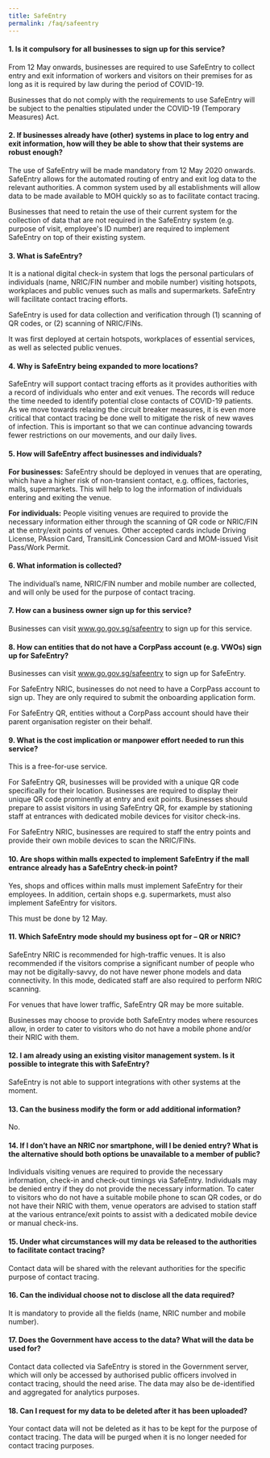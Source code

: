 ```yaml
---
title: SafeEntry
permalink: /faq/safeentry
---
```


#### **1. Is it compulsory for all businesses to sign up for this service?**
From 12 May onwards, businesses are required to use SafeEntry to collect entry and exit information of workers and visitors on their premises for as long as it is required by law during the period of COVID-19.

Businesses that do not comply with the requirements to use SafeEntry will be subject to the penalties stipulated under the COVID-19 (Temporary Measures) Act.

#### **2. If businesses already have (other) systems in place to log entry and exit information, how will they be able to show that their systems are robust enough?**
The use of SafeEntry will be made mandatory from 12 May 2020 onwards. SafeEntry allows for the automated routing of entry and exit log data to the relevant authorities. A common system used by all establishments will allow data to be made available to MOH quickly so as to facilitate contact tracing.

Businesses that need to retain the use of their current system for the collection of data that are not required in the SafeEntry system (e.g. purpose of visit, employee's ID number) are required to implement SafeEntry on top of their existing system.

#### **3. What is SafeEntry?**
It is a national digital check-in system that logs the personal particulars of individuals (name, NRIC/FIN number and mobile number) visiting hotspots, workplaces and public venues such as malls and supermarkets. SafeEntry will facilitate contact tracing efforts.

SafeEntry is used for data collection and verification through (1) scanning of QR codes, or (2) scanning of NRIC/FINs.

It was first deployed at certain hotspots, workplaces of essential services, as well as selected public venues.

#### **4. Why is SafeEntry being expanded to more locations?**
SafeEntry will support contact tracing efforts as it provides authorities with a record of individuals who enter and exit venues. The records will reduce the time needed to identify potential close contacts of COVID-19 patients. As we move towards relaxing the circuit breaker measures, it is even more critical that contact tracing be done well to mitigate the risk of new waves of infection. This is important so that we can continue advancing towards fewer restrictions on our movements, and our daily lives.

#### **5. How will SafeEntry affect businesses and individuals?**
**For businesses:** SafeEntry should be deployed in venues that are operating, which have a higher risk of non-transient contact, e.g. offices, factories, malls, supermarkets. This will help to log the information of individuals entering and exiting the venue.

**For individuals:** People visiting venues are required to provide the necessary information either through the scanning of QR code or NRIC/FIN at the entry/exit points of venues. Other accepted cards include Driving License, PAssion Card, TransitLink Concession Card and MOM-issued Visit Pass/Work Permit.

#### **6. What information is collected?**
The individual’s name, NRIC/FIN number and mobile number are collected, and will only be used for the purpose of contact tracing.

#### **7. How can a business owner sign up for this service?**
Businesses can visit <a href="https://www.go.gov.sg/safeentry" target="_blank">www.go.gov.sg/safeentry</a> to sign up for this service.

#### **8. How can entities that do not have a CorpPass account (e.g. VWOs) sign up for SafeEntry?**
Businesses can visit <a href="https://www.go.gov.sg/safeentry" target="_blank">www.go.gov.sg/safeentry</a> to sign up for SafeEntry.

For SafeEntry NRIC, businesses do not need to have a CorpPass account to sign up. They are only required to submit the onboarding application form.

For SafeEntry QR, entities without a CorpPass account should have their parent organisation register on their behalf.

#### **9. What is the cost implication or manpower effort needed to run this service?**
This is a free-for-use service.

For SafeEntry QR, businesses will be provided with a unique QR code specifically for their location. Businesses are required to display their unique QR code prominently at entry and exit points. Businesses should prepare to assist visitors in using SafeEntry QR, for example by stationing staff at entrances with dedicated mobile devices for visitor check-ins.

For SafeEntry NRIC, businesses are required to staff the entry points and provide their own mobile devices to scan the NRIC/FINs.

#### **10. Are shops within malls expected to implement SafeEntry if the mall entrance already has a SafeEntry check-in point?**
Yes, shops and offices within malls must implement SafeEntry for their employees. In addition, certain shops e.g. supermarkets, must also implement SafeEntry for visitors.

This must be done by 12 May.

#### **11. Which SafeEntry mode should my business opt for – QR or NRIC?**
SafeEntry NRIC is recommended for high-traffic venues. It is also recommended if the visitors comprise a significant number of people who may not be digitally-savvy, do not have newer phone models and data connectivity. In this mode, dedicated staff are also required to perform NRIC scanning.

For venues that have lower traffic, SafeEntry QR may be more suitable.

Businesses may choose to provide both SafeEntry modes where resources allow, in order to cater to visitors who do not have a mobile phone and/or their NRIC with them.

#### **12. I am already using an existing visitor management system. Is it possible to integrate this with SafeEntry?**
SafeEntry is not able to support integrations with other systems at the moment.

#### **13. Can the business modify the form or add additional information?**
No.

#### **14. If I don’t have an NRIC nor smartphone, will I be denied entry? What is the alternative should both options be unavailable to a member of public?**
Individuals visiting venues are required to provide the necessary information, check-in and check-out timings via SafeEntry. Individuals may be denied entry if they do not provide the necessary information. To cater to visitors who do not have a suitable mobile phone to scan QR codes, or do not have their NRIC with them, venue operators are advised to station staff at the various entrance/exit points to assist with a dedicated mobile device or manual check-ins.

#### **15. Under what circumstances will my data be released to the authorities to facilitate contact tracing?**
Contact data will be shared with the relevant authorities for the specific purpose of contact tracing.

#### **16. Can the individual choose not to disclose all the data required?**
It is mandatory to provide all the fields (name, NRIC number and mobile number).

#### **17. Does the Government have access to the data? What will the data be used for?**
Contact data collected via SafeEntry is stored in the Government server, which will only be accessed by authorised public officers involved in contact tracing, should the need arise.  The data may also be de-identified and aggregated for analytics purposes.

#### **18. Can I request for my data to be deleted after it has been uploaded?**
Your contact data will not be deleted as it has to be kept for the purpose of contact tracing. The data will be purged when it is no longer needed for contact tracing purposes.
